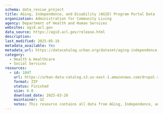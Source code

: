 ```yaml
---
schema: data_rescue_project 
title: AGing, Independence, and Disability (AGID) Program Portal Data
organization: Administration for Community Living
agency: Department of Health and Human Services
websites: agid.acl.gov
data_source: https://agid.acl.gov/release.html
description: 
last_modified: 2025-05-19
metadata_available: Yes
metadata_url: https://datacatalog.urban.org/dataset/aging-independence-and-disability-agid-program-portal-data
category:
  - Health & Healthcare 
  - Social Services 
resources:
  - id: 1047
    url: https://urban-data-catalog.s3.us-east-1.amazonaws.com/drupal-root-live/2025/03/28/race-and-equity/agid/data.zip
    format: ZIP
    status: Finished
    size: 6.0
    download_date: 2025-03-28
    maintainer: UI
    notes: This resource contains all data from AGing, Independence, and Disability’s Program Data Portal from the US Department of Health and Human Services’ Administration for Community Living.
---
```

